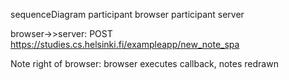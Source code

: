 sequenceDiagram
  participant browser
  participant server

  browser->>server: POST https://studies.cs.helsinki.fi/exampleapp/new_note_spa

  Note right of browser: browser executes callback, notes redrawn